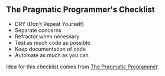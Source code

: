 ## The Pragmatic Programmer's Checklist

- DRY (Don't Repeat Yourself)
- Separate concerns
- Refractor when necessary
- Test as much code as possible
- Keep documentation of code
- Automate as much as you can

Idea for this checklist comes from [The Pragmatic Programmer](http://www.amazon.com/Pragmatic-Programmer-Journeyman-Master/dp/020161622X/ref=sr_1_1?ie=UTF8&qid=1452973057&sr=8-1&keywords=the+pragmatic+programmer).
